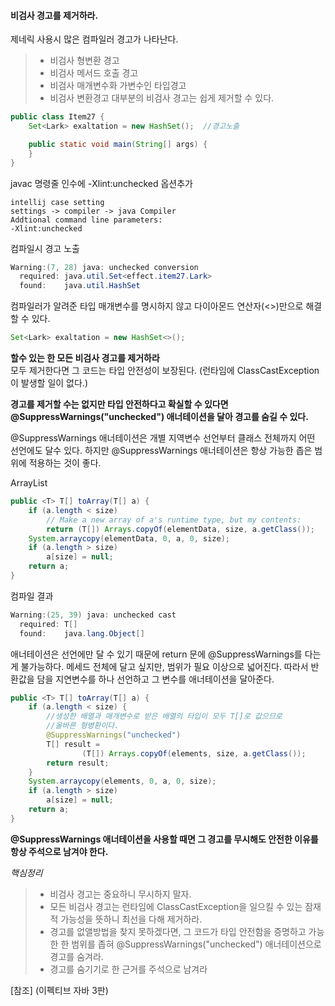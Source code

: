 #### 비검사 경고를 제거하라.

제네릭 사용시 많은 컴파일러 경고가 나타난다.
> - 비검사 형변환 경고
> - 비검사 메서드 호출 경고
> - 비검사 매개변수화 가변수인 타입경고
>  - 비검사 변환경고
대부분의 비검사 경고는 쉽게 제거할 수 있다.

```java
public class Item27 {
    Set<Lark> exaltation = new HashSet();  //경고노출

    public static void main(String[] args) {
    }
}
```

javac 명령줄 인수에 -Xlint:unchecked 옵션추가
```
intellij case setting
settings -> compiler -> java Compiler
Addtional command line parameters:
-Xlint:unchecked
```
컴파일시 경고 노출
```java
Warning:(7, 28) java: unchecked conversion
  required: java.util.Set<effect.item27.Lark>
  found:    java.util.HashSet
```
컴파일러가 알려준 타입 매개변수를 명시하지 않고 다이아몬드 연산자(<>)만으로 해결할 수 있다.
```java
Set<Lark> exaltation = new HashSet<>();
```

**할수 있는 한 모든 비검사 경고를 제거하라** \
모두 제거한다면 그 코드는 타입 안전성이 보장된다. (런타임에 ClassCastException이 발생할 일이 없다.)

**경고를 제거할 수는 없지만 타입 안전하다고 확실할 수 있다면 @SuppressWarnings("unchecked") 애너테이션을 달아 경고를 숨길 수 있다.**

@SuppressWarnings 애너테이션은 개별 지역변수 선언부터 클래스 전체까지 어떤 선언에도 달수 있다. 하지만 @SuppressWarnings 애너테이션은 항상 가능한 좁은 범위에 적용하는 것이 좋다.

ArrayList
```java
public <T> T[] toArray(T[] a) {
    if (a.length < size)
        // Make a new array of a's runtime type, but my contents:
        return (T[]) Arrays.copyOf(elementData, size, a.getClass());
    System.arraycopy(elementData, 0, a, 0, size);
    if (a.length > size)
        a[size] = null;
    return a;
}
```
컴파일 결과
```java
Warning:(25, 39) java: unchecked cast
  required: T[]
  found:    java.lang.Object[]
```

애너테이션은 선언에만 달 수 있기 때문에 return 문에 @SuppressWarnings를 다는게 불가능하다.
메세드 전체에 달고 싶지만, 범위가 필요 이상으로 넓어진다.
따라서 반환값을 담을 지연변수를 하나 선언하고 그 변수를 애너테이션을 달아준다.

```java
public <T> T[] toArray(T[] a) {
    if (a.length < size) {
        //생성한 배열과 매개변수로 받은 배열의 타입이 모두 T[]로 값으므로
        //올바른 형병환이다.
        @SuppressWarnings("unchecked")
        T[] result =
                (T[]) Arrays.copyOf(elements, size, a.getClass());
        return result;
    }
    System.arraycopy(elements, 0, a, 0, size);
    if (a.length > size)
        a[size] = null;
    return a;
}
```
**@SuppressWarnings 애너테이션을 사용할 때면 그 경고를 무시해도 안전한 이유를 항상 주석으로 남겨야 한다.**

_핵심정리_
> - 비검사 경고는 중요하니 무시하지 말자.
 >- 모든 비검사 경고는 런타임에 ClassCastException을 일으킬 수 있는 잠재적 가능성을 뜻하니 최선을 다해 제거하라.
> - 경고를 없앨방법을 찾지 못하겠다면, 그 코드가 타입 안전함을 증명하고 가능한 한 범위를 좁혀 @SuppressWarnings("unchecked") 애너테이션으로 경고를 숨겨라.
> -  경고를 숨기기로 한 근거를 주석으로 남겨라


[참조] (이펙티브 자바 3판)

